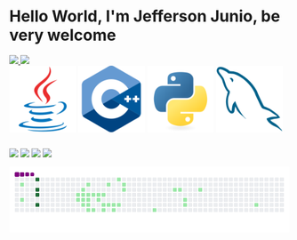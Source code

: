 # Hello World, I'm Jefferson Junio, be very welcome

<div>
  <a href="https://github.com/zJunioJz">
    <img height="180em" src="https://github-readme-stats.vercel.app/api?username=zJunioJz&show_icons=true&theme=radical&include_all_commits=true&count_private=true&token=YOUR_GITHUB_TOKEN" />
    <img height="180em" src="https://github-readme-stats.vercel.app/api/top-langs/?username=zJunioJz&layout=compact&langs_count=7&theme=radical" />
  </a>
</div>
<div>
  <img align="center" alt="Junio-Java" width="120" src="https://raw.githubusercontent.com/devicons/devicon/master/icons/java/java-original.svg">
  <img align="center" alt="Junio-C++" width="120" src="https://raw.githubusercontent.com/devicons/devicon/master/icons/cplusplus/cplusplus-original.svg">
  <img align="center" alt="Junio-Python" width="120" src="https://raw.githubusercontent.com/devicons/devicon/master/icons/python/python-original.svg">
  <img align="center" alt="Junio-Mysql" width="120" src="https://raw.githubusercontent.com/devicons/devicon/master/icons/mysql/mysql-original.svg">
</div>

  ##

<div> 
  <a href="https://www.linkedin.com/in/jefferson-araujo-474725279" target="_blank"><img src="https://img.shields.io/badge/-LinkedIn-%230077B5?style=for-the-badge&logo=linkedin&logoColor=white" target="_blank"></a>
  <a href="https://www.instagram.com/_junioj_/" target="_blank"><img src="https://img.shields.io/badge/-Instagram-%23E4405F?style=for-the-badge&logo=instagram&logoColor=white" target="_blank"></a> 
  <a href = "https://www.facebook.com/jefferson.junior.79827803"><img src="https://img.shields.io/badge/Facebook-1877F2?style=for-the-badge&logo=facebook&logoColor=white"></a>
  <a href = "mailto:junioj253@gmail.com"><img src="https://img.shields.io/badge/-Gmail-%23333?style=for-the-badge&logo=gmail&logoColor=white" target="_blank"></a>  
</div>

  ![snake gif](https://github.com/zJunioJz/zJunioJz/blob/output/github-contribution-grid-snake.gif)

